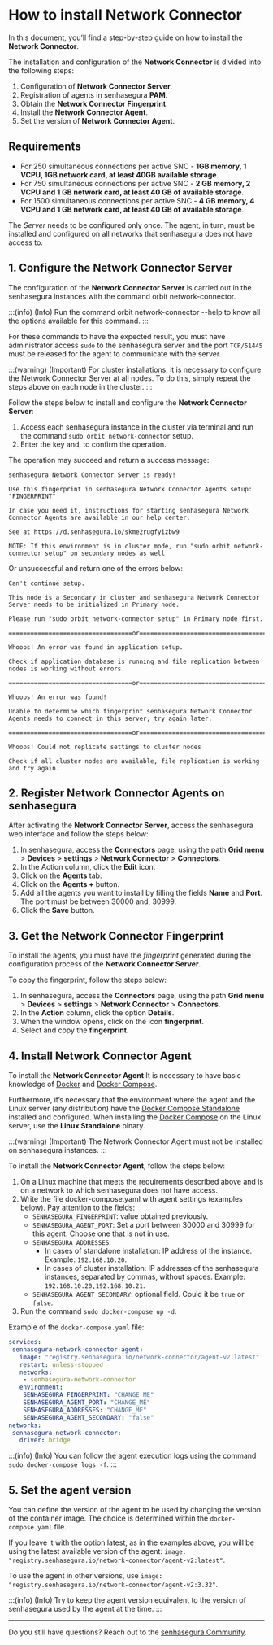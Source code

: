 # How to install Network Connector

In this document, you’ll find a step-by-step guide on how to install the **Network Connector**.

The installation and configuration of the **Network Connector** is divided into the following steps:

1. Configuration of **Network Connector Server**.
2. Registration of agents in senhasegura **PAM**.
3. Obtain the **Network Connector Fingerprint**.
4. Install the **Network Connector Agent**.
5. Set the version of **Network Connector Agent**.

## Requirements

* For 250 simultaneous connections per active SNC - **1GB memory, 1 VCPU, 1GB network card, at least 40GB available storage**.
* For 750 simultaneous connections per active SNC - **2 GB memory, 2 VCPU and 1 GB network card, at least 40 GB of available storage**.
* For 1500 simultaneous connections per active SNC - **4 GB memory, 4 VCPU and 1 GB network card, at least 40 GB of available storage**.

The *Server* needs to be configured only once. The agent, in turn, must be installed and configured on all networks that senhasegura does not have access to.

## 1. Configure the Network Connector Server

The configuration of the **Network Connector Server** is carried out in the senhasegura instances with the command orbit network-connector.

:::(info) (Info) 
Run the command orbit network-connector --help to know all the options available for this command. 
:::

For these commands to have the expected result, you must have administrator access `sudo` to the senhasegura server and the port `TCP/51445` must be released for the agent to communicate with the server.

:::(warning) (Important) 
For cluster installations, it is necessary to configure the Network Connector Server at all nodes. To do this, simply repeat the steps above on each node in the cluster. 
:::

Follow the steps below to install and configure the **Network Connector Server**:

1. Access each senhasegura instance in the cluster via terminal and run the command `sudo orbit network-connector` setup.
2. Enter the key and, to confirm the operation.

The operation may succeed and return a success message:

```
senhasegura Network Connector Server is ready!

Use this fingerprint in senhasegura Network Connector Agents setup: "FINGERPRINT"

In case you need it, instructions for starting senhasegura Network Connector Agents are available in our help center.

See at https://d.senhasegura.io/skme2rugfyizbw9

NOTE: If this environment is in cluster mode, run "sudo orbit network-connector setup" on secondary nodes as well
```

Or unsuccessful and return one of the errors below:

```
Can't continue setup.

This node is a Secondary in cluster and senhasegura Network Connector Server needs to be initialized in Primary node.

Please run "sudo orbit network-connector setup" in Primary node first.

==================================or=====================================

Whoops! An error was found in application setup.

Check if application database is running and file replication between nodes is working without errors.

==================================or=====================================

Whoops! An error was found!

Unable to determine which fingerprint senhasegura Network Connector Agents needs to connect in this server, try again later.

==================================or=====================================
 
Whoops! Could not replicate settings to cluster nodes

Check if all cluster nodes are available, file replication is working and try again.
```

## 2. Register Network Connector Agents on senhasegura

After activating the **Network Connector Server**, access the senhasegura web interface and follow the steps below:

1. In senhasegura, access the **Connectors** page, using the path **Grid menu** > **Devices** > **settings** > **Network Connector** > **Connectors**.
2. In the Action column, click the **Edit** icon.
3. Click on the **Agents** tab.
4. Click on the **Agents +** button.
5. Add all the agents you want to install by filling the fields **Name** and **Port**. The port must be between 30000 and, 30999.
6. Click the **Save** button.

## 3. Get the Network Connector Fingerprint

To install the agents, you must have the *fingerprint* generated during the configuration process of the **Network Connector Server**.

To copy the fingerprint, follow the steps below:

1. In senhasegura, access the **Connectors** page, using the path **Grid menu** > **Devices** > **settings** > **Network Connector** > **Connectors**.
2. In the **Action** column, click the option **Details**.
3. When the window opens, click on the icon **fingerprint**.
5. Select and copy the **fingerprint**.

## 4. Install Network Connector Agent

To install the **Network Connector Agent** It is necessary to have basic knowledge of [Docker](https://docs.docker.com/engine/) and [Docker Compose](https://docs.docker.com/compose/).

Furthermore, it’s necessary that the environment where the agent and the Linux server (any distribution) have the [Docker Compose Standalone](https://docs.docker.com/compose/install/other/) installed and configured. When installing the [Docker Compose](https://docs.docker.com/compose/install/) on the Linux server, use the **Linux Standalone** binary.

:::(warning) (Important) 
The Network Connector Agent must not be installed on senhasegura instances. 
:::

To install the **Network Connector Agent**, follow the steps below:

1. On a Linux machine that meets the requirements described above and is on a network to which senhasegura does not have access.
2. Write the file docker-compose.yaml with agent settings (examples below). Pay attention to the fields:
	* `SENHASEGURA_FINGERPRINT`: value obtained previously.
	* `SENHASEGURA_AGENT_PORT`: Set a port between 30000 and 30999 for this agent. Choose one that is not in use.
	* `SENHASEGURA_ADDRESSES`:
		- In cases of standalone installation: IP address of the instance. Example: `192.168.10.20`.
		- In cases of cluster installation: IP addresses of the senhasegura instances, separated by commas, without spaces. Example: `192.168.10.20,192.168.10.21`.
	* `SENHASEGURA_AGENT_SECONDARY`: optional field. Could it be `true` or `false`.
3. Run the command `sudo docker-compose up -d`.

Example of the `docker-compose.yaml` file:

```yaml
services:
 senhasegura-network-connector-agent:
   image: "registry.senhasegura.io/network-connector/agent-v2:latest"
   restart: unless-stopped
   networks:
    - senhasegura-network-connector
   environment:
    SENHASEGURA_FINGERPRINT: "CHANGE_ME"
    SENHASEGURA_AGENT_PORT: "CHANGE_ME"
    SENHASEGURA_ADDRESSES: "CHANGE_ME"
    SENHASEGURA_AGENT_SECONDARY: "false"
networks:
 senhasegura-network-connector:
   driver: bridge
```

:::(info) (Info) 
You can follow the agent execution logs using the command `sudo docker-compose logs -f`. 
:::

## 5. Set the agent version

You can define the version of the agent to be used by changing the version of the container image. The choice is determined within the `docker-compose.yaml` file.

If you leave it with the option latest, as in the examples above, you will be using the latest available version of the agent: `image: "registry.senhasegura.io/network-connector/agent-v2:latest"`.

To use the agent in other versions, use `image: "registry.senhasegura.io/network-connector/agent-v2:3.32"`.

:::(info) (Info) 
Try to keep the agent version equivalent to the version of senhasegura used by the agent at the time. 
:::

---

Do you still have questions? Reach out to the [senhasegura Community](https://community.senhasegura.io/).